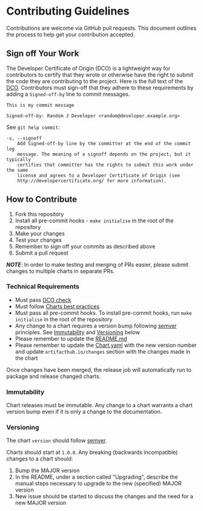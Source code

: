 # Contributing Guidelines

Contributions are welcome via GitHub pull requests. This document outlines the process to help get your contribution accepted.

## Sign off Your Work

The Developer Certificate of Origin (DCO) is a lightweight way for contributors to certify that they wrote or otherwise have the right to submit the code they are contributing to the project. Here is the full text of the [DCO](http://developercertificate.org/). Contributors must sign-off that they adhere to these requirements by adding a `Signed-off-by` line to commit messages.

```text
This is my commit message

Signed-off-by: Random J Developer <random@developer.example.org>
```

See `git help commit`:

```text
-s, --signoff
    Add Signed-off-by line by the committer at the end of the commit log
    message. The meaning of a signoff depends on the project, but it typically
    certifies that committer has the rights to submit this work under the same
    license and agrees to a Developer Certificate of Origin (see
    http://developercertificate.org/ for more information).
```

## How to Contribute

1. Fork this repository
2. Install all pre-commit hooks - `make initialise` in the root of the repository
3. Make your changes
4. Test your changes
5. Remember to sign off your commits as described above
6. Submit a pull request

***NOTE***: In order to make testing and merging of PRs easier, please submit changes to multiple charts in separate PRs.

### Technical Requirements

* Must pass [DCO check](#sign-off-your-work)
* Must follow [Charts best practices](https://helm.sh/docs/topics/chart_best_practices/)
* Must pass all pre-commit hooks. To install pre-commit hooks, run `make initialise` in the root of the repository
* Any change to a chart requires a version bump following [semver](https://semver.org/) principles. See [Immutability](#immutability) and [Versioning](#versioning) below
* Please remember to update the [README.md](./stable/ksoc-plugins/README.md)
* Please remember to update the [Chart.yaml](./stable/ksoc-plugins/Chart.yaml) with the new version number and update `artifacthub.io/changes` section with the changes made in the chart

Once changes have been merged, the release job will automatically run to package and release changed charts.

### Immutability

Chart releases must be immutable. Any change to a chart warrants a chart version bump even if it is only a change to the documentation.

### Versioning

The chart `version` should follow [semver](https://semver.org/).

Charts should start at `1.0.0`. Any breaking (backwards incompatible) changes to a chart should:

1. Bump the MAJOR version
2. In the README, under a section called "Upgrading", describe the manual steps necessary to upgrade to the new (specified) MAJOR version
3. New issue should be started to discuss the changes and the need for a new MAJOR version
